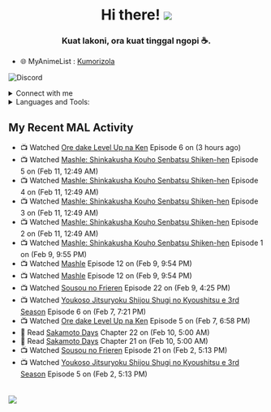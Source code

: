 <h1 align="center">Hi there! <img src="https://media.giphy.com/media/hvRJCLFzcasrR4ia7z/giphy.gif" width="25px"> </h1>
<h3 align="center">Kuat lakoni, ora kuat tinggal ngopi ☕.</h3>

- 🌐 MyAnimeList : [Kumorizola](https://myanimelist.net/animelist/Kumorizola)

![Discord](https://discord.c99.nl/widget/theme-3/761213268009943051.png)
<details>
      <summary>Connect with me</summary>
    <p align="left">
        <a href="https://www.instagram.com/kumorizola/" target="blank"><img align="center"
                src="https://raw.githubusercontent.com/rahuldkjain/github-profile-readme-generator/master/src/images/icons/Social/instagram.svg"
                alt="kumorizola" height="30" width="40" /></a>
        <a href="https://discord.com" target="blank"><img align="center"
                src="https://raw.githubusercontent.com/rahuldkjain/github-profile-readme-generator/master/src/images/icons/Social/discord.svg"
                alt="Kumori#5882" height="30" width="40" /></a>
    </p>
</details>

<details>
    <summary align="left">Languages and Tools:</summary>
<p align="left">
      <a href="https://www.w3schools.com/css/" target="_blank">
        <img src="https://raw.githubusercontent.com/devicons/devicon/master/icons/css3/css3-original-wordmark.svg"
            alt="css3" width="40" height="40" /> </a> <a href="https://www.w3.org/html/" target="_blank"> <img
            src="https://raw.githubusercontent.com/devicons/devicon/master/icons/html5/html5-original-wordmark.svg"
            alt="html5" width="40" height="40" /> </a> <a href="https://www.java.com" target="_blank"> <img
            src="https://raw.githubusercontent.com/devicons/devicon/master/icons/java/java-original.svg" alt="java"
            width="40" height="40" /> </a> <a href="https://developer.mozilla.org/en-US/docs/Web/JavaScript"
            target="_blank"> <img
            src="https://raw.githubusercontent.com/devicons/devicon/master/icons/javascript/javascript-original.svg"
            alt="javascript" width="40" height="40" /> </a> <a href="https://nodejs.org" target="_blank"> <img
            src="https://raw.githubusercontent.com/devicons/devicon/master/icons/nodejs/nodejs-original-wordmark.svg"
            alt="nodejs" width="40" height="40" /> </a> <a href="https://www.python.org" target="_blank"> <img
            src="https://raw.githubusercontent.com/devicons/devicon/master/icons/python/python-original.svg"
            alt="python" width="40" height="40" /> </a> <a href="https://www.typescriptlang.org/" target="_blank"> <img
            src="https://raw.githubusercontent.com/devicons/devicon/master/icons/typescript/typescript-original.svg" 
            alt="typescript" width="40" height="40" /> </a> <a href="https://www.photoshop.com/en" target="_blank"> <img
            src="https://upload.wikimedia.org/wikipedia/commons/a/af/Adobe_Photoshop_CC_icon.svg" alt="photoshop" width="40" height="40"/> </a>
            <a href="https://www.adobe.com/products/premiere.html" target="_blank"> <img
            src="https://upload.wikimedia.org/wikipedia/commons/4/40/Adobe_Premiere_Pro_CC_icon.svg" alt="Premiere pro" width="40" height="40"/> </a>
            <a href="https://www.adobe.com/in/products/illustrator.html" target="_blank"> <img 
            src="https://upload.wikimedia.org/wikipedia/commons/f/fb/Adobe_Illustrator_CC_icon.svg" alt="illustrator" width="40" height="40"/> </a>
      
 </details>
 
 <h2> My Recent MAL Activity</h2>
<!-- MAL_ACTIVITY:start -->

- 📺 Watched [Ore dake Level Up na Ken](https://MyAnimeList.net/anime.php?id=52299) Episode 6 on (3 hours ago)
- 📺 Watched [Mashle: Shinkakusha Kouho Senbatsu Shiken-hen](https://MyAnimeList.net/anime.php?id=55813) Episode 5 on (Feb 11, 12:49 AM)
- 📺 Watched [Mashle: Shinkakusha Kouho Senbatsu Shiken-hen](https://MyAnimeList.net/anime.php?id=55813) Episode 4 on (Feb 11, 12:49 AM)
- 📺 Watched [Mashle: Shinkakusha Kouho Senbatsu Shiken-hen](https://MyAnimeList.net/anime.php?id=55813) Episode 3 on (Feb 11, 12:49 AM)
- 📺 Watched [Mashle: Shinkakusha Kouho Senbatsu Shiken-hen](https://MyAnimeList.net/anime.php?id=55813) Episode 2 on (Feb 11, 12:49 AM)
- 📺 Watched [Mashle: Shinkakusha Kouho Senbatsu Shiken-hen](https://MyAnimeList.net/anime.php?id=55813) Episode 1 on (Feb 9, 9:55 PM)
- 📺 Watched [Mashle](https://MyAnimeList.net/anime.php?id=52211) Episode 12 on (Feb 9, 9:54 PM)
- 📺 Watched [Mashle](https://MyAnimeList.net/anime.php?id=52211) Episode 12 on (Feb 9, 9:54 PM)
- 📺 Watched [Sousou no Frieren](https://MyAnimeList.net/anime.php?id=52991) Episode 22 on (Feb 9, 4:25 PM)
- 📺 Watched [Youkoso Jitsuryoku Shijou Shugi no Kyoushitsu e 3rd Season](https://MyAnimeList.net/anime.php?id=51180) Episode 6 on (Feb 7, 7:21 PM)
- 📺 Watched [Ore dake Level Up na Ken](https://MyAnimeList.net/anime.php?id=52299) Episode 5 on (Feb 7, 6:58 PM)
- 📖 Read [Sakamoto Days](https://MyAnimeList.net/manga.php?id=131334) Chapter 22 on (Feb 10, 5:00 AM)
- 📖 Read [Sakamoto Days](https://MyAnimeList.net/manga.php?id=131334) Chapter 21 on (Feb 10, 5:00 AM)
- 📺 Watched [Sousou no Frieren](https://MyAnimeList.net/anime.php?id=52991) Episode 21 on (Feb 2, 5:13 PM)
- 📺 Watched [Youkoso Jitsuryoku Shijou Shugi no Kyoushitsu e 3rd Season](https://MyAnimeList.net/anime.php?id=51180) Episode 5 on (Feb 2, 5:13 PM)

<!-- MAL_ACTIVITY:end -->

  
<h2 align="left"> <img src="https://media.discordapp.net/attachments/918405470073520168/919220018355523584/ezgif.com-gif-maker_1.gif">
